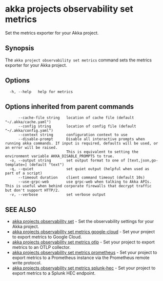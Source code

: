 # akka projects observability set metrics

Set the metrics exporter for your Akka project.

## Synopsis

The `akka project observability set metrics` command sets the metrics exporter for your Akka project.

## Options

```
  -h, --help   help for metrics
```

## Options inherited from parent commands

```
      --cache-file string   location of cache file (default "~/.akka/cache.yaml")
      --config string       location of config file (default "~/.akka/config.yaml")
      --context string      configuration context to use
      --disable-prompt      Disable all interactive prompts when running akka commands. If input is required, defaults will be used, or an error will be raised.
                            This is equivalent to setting the environment variable AKKA_DISABLE_PROMPTS to true.
  -o, --output string       set output format to one of [text,json,go-template=] (default "text")
  -q, --quiet               set quiet output (helpful when used as part of a script)
      --timeout duration    client command timeout (default 10s)
      --use-grpc-web        use grpc-web when talking to Akka APIs. This is useful when behind corporate firewalls that decrypt traffic but don't support HTTP/2.
  -v, --verbose             set verbose output
```

## SEE ALSO

* [akka projects observability set](akka_projects_observability_set.html)	 - Set the observability settings for your Akka project.
* [akka projects observability set metrics google-cloud](akka_projects_observability_set_metrics_google-cloud.html)	 - Set your project to export metrics to Google Cloud.
* [akka projects observability set metrics otlp](akka_projects_observability_set_metrics_otlp.html)	 - Set your project to export metrics to an OTLP collector.
* [akka projects observability set metrics prometheus](akka_projects_observability_set_metrics_prometheus.html)	 - Set your project to export metrics to a Prometheus instance via the Prometheus remote write protocol.
* [akka projects observability set metrics splunk-hec](akka_projects_observability_set_metrics_splunk-hec.html)	 - Set your project to export metrics to a Splunk HEC endpoint.
